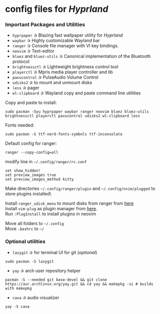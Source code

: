 # config files for *Hyprland*

### Important Packages and Utilities

* `hyprpaper` ✰ Blazing fast wallpaper utility for *Hyprland*
* `waybar` ✰  Highly customizable Wayland bar
* `ranger` ✰  Console file manager with VI key bindings. 
* `neovim` ✰  Text-editor
* `bluez` and `bluez-utils` ✰  Canonical implementation of the Bluetooth protocol 
* `brightnessctl` ✰  Lightweight brightness control tool 
* `playerctl` ✰  Mpris media player controller and lib
* `pavucontrol` ✰  PulseAudio Volume Control
* `udisks2` ✰  to mount and unmount disks
* `less` ✰  pager 
* `wl-clipboard` ✰  Wayland copy and paste command line utilities

Copy and paste to install:
```
sudo pacman -Syu hyprpaper waybar ranger neovim bluez bluez-utils brightnessctl playerctl pavucontrol udisks2 wl-clipboard less
```

Fonts needed:
```
sudo pacman -S ttf-nerd-fonts-symbols ttf-inconsolata
```


Default config for ranger:
```
ranger --copy-config=all
```

modify line in `~/.config/ranger/rc.conf`
```
set show_hidden!
set preview_images true
set preview_images_method kitty
```

Make directories `~/.config/ranger/plugin` and `~/.config/nvim/plugged` to store plugins installed\

Install `ranger_udisk_menu` to mount disks from ranger from [here](https://github.com/SL-RU/ranger_udisk_menu)\
Install `vim-plug` as plugin manager from [here](https://github.com/junegunn/vim-plug).\
Run `:PlugInstall` to install plugins in neovim

Move all folders to `~/.config`\
Move `.bashrc` to `~/`

### Optional utilities

* `lazygit` ✰  for terminal UI for git (*optional*)
```
sudo pacman -S lazygit
```
* `yay` ✰  arch user repository helper
```
pacman -S --needed git base-devel && git clone https://aur.archlinux.org/yay.git && cd yay && makepkg -si # builds with makepkg
```
* `cava` ✰  audio visualizer
```
yay -S cava
```
